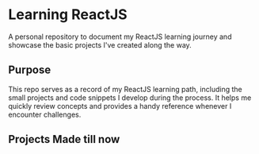 # Learning ReactJS
A personal repository to document my ReactJS learning journey and showcase the basic projects I've created along the way.

## Purpose
This repo serves as a record of my ReactJS learning path, including the small projects and code snippets I develop during the process. It helps me quickly review concepts and provides a handy reference whenever I encounter challenges.

## Projects Made till now
